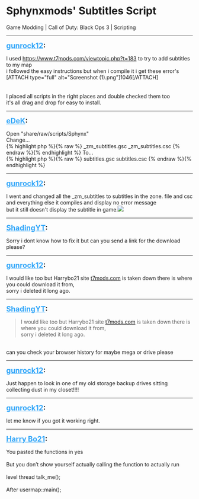 # Sphynxmods' Subtitles Script
Game Modding | Call of Duty: Black Ops 3 | Scripting

---
<strong style="font-size: 1.4em;"><span style="text-decoration: underline;text-decoration-color: #34a7f9;"><span style="color:#34a7f9;">gunrock12</span></span>:</strong>

<p>I used <a href="https://www.t7mods.com/viewtopic.php?t=183">https://www.t7mods.com/viewtopic.php?t=183</a> to try to add subtitles to my map<br />i followed the easy instructions but when i compile it i get these error&#39;s [ATTACH type=&quot;full&quot; alt=&quot;Screenshot (1).png&quot;]1046[/ATTACH]<br /><br /><br />I placed all scripts in the right places and double checked them too<br />it&#39;s all drag and drop for easy to install.</p>

---
<strong style="font-size: 1.4em;"><span style="text-decoration: underline;text-decoration-color: #34a7f9;"><span style="color:#34a7f9;">eDeK</span></span>:</strong>

<p>Open &quot;share/raw/scripts/Sphynx&quot;<br />Change...<br />{% highlight php %}{% raw %}
_zm_subtitles.gsc
_zm_subtitles.csc
{% endraw %}{% endhighlight %}
To...<br />{% highlight php %}{% raw %}
subtitles.gsc
subtitles.csc
{% endraw %}{% endhighlight %}
</p>

---
<strong style="font-size: 1.4em;"><span style="text-decoration: underline;text-decoration-color: #34a7f9;"><span style="color:#34a7f9;">gunrock12</span></span>:</strong>

<p>I went and changed all the _zm_subtitles to subtitles in the zone. file and csc and everything else it compiles and display no error message<br />but it still doesn&#39;t display the subtitle in game.<img style="max-width: 500px;" src="{{ '/wiki/threads/assets/a.1047.png' | relative_url }}"></p>

---
<strong style="font-size: 1.4em;"><span style="text-decoration: underline;text-decoration-color: #34a7f9;"><span style="color:#34a7f9;">ShadingYT</span></span>:</strong>

<p>Sorry i dont know how to fix it but can you send a link for the download please?</p>

---
<strong style="font-size: 1.4em;"><span style="text-decoration: underline;text-decoration-color: #34a7f9;"><span style="color:#34a7f9;">gunrock12</span></span>:</strong>

<p>I would like too but Harrybo21 site <a href="https://www.t7mods.com/viewtopic.php?t=183">t7mods.com</a> is taken down there is where you could download it from,<br />sorry i deleted it long ago.</p>

---
<strong style="font-size: 1.4em;"><span style="text-decoration: underline;text-decoration-color: #34a7f9;"><span style="color:#34a7f9;">ShadingYT</span></span>:</strong>

<p><blockquote>I would like too but Harrybo21 site <a href="https://www.t7mods.com/viewtopic.php?t=183">t7mods.com</a> is taken down there is where you could download it from,<br />sorry i deleted it long ago.<br /></blockquote><br />can you check your browser history for maybe mega or drive please</p>

---
<strong style="font-size: 1.4em;"><span style="text-decoration: underline;text-decoration-color: #34a7f9;"><span style="color:#34a7f9;">gunrock12</span></span>:</strong>

<p>Just happen to look in one of my old storage backup drives sitting collecting dust in my closet!!!!</p>

---
<strong style="font-size: 1.4em;"><span style="text-decoration: underline;text-decoration-color: #34a7f9;"><span style="color:#34a7f9;">gunrock12</span></span>:</strong>

<p>let me know if you got it working right.</p>

---
<strong style="font-size: 1.4em;"><span style="text-decoration: underline;text-decoration-color: #34a7f9;"><span style="color:#34a7f9;">Harry Bo21</span></span>:</strong>

<p>You pasted the functions in yes<br /><br />But you don’t show yourself actually calling the function to actually run<br /><br />level thread talk_me();<br /><br />After usermap::main();</p>
